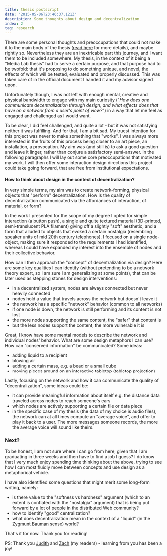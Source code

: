 ```yaml
---
title: thesis postscript
date: "2015-05-06T23:46:37.121Z"
description: Some thoughts about design and decentralization
index: 2
tag: research
---
```



There are some personal thoughts and preoccupations that could not make it to the main body of the thesis ([read here](https://kalli-retzepi.com/thesis/) for more details), and maybe rightly so. Nevertheless they are an inextricable part this journey, and I want them to be included somewhere. My thesis, in the context of it being a "Media Lab thesis" had to serve a certain purpose, and that purpose had to be twofold: that it's proposing to do something unique, and novel, the effects of which will be tested, evaluated and properly discussed. This was taken care of in the official document I handed it and my advisor signed upon.

Unfortunately though, I was not left with enough mental, creative and physical bandwidth to engage with my main curiosity ("*How does one communicate decentralization through design, and what effects does that have on a network from a user's point of view?*") in a way that let me feel as engaged and challenged as I would want.

To be clear, I did feel challenged, and quite a lot - but it was not satisfying neither it was fulfilling. And for that, I am a bit sad. My truest intention for this project was never to make something that "works". I was always more interested in the fruits of this process being closer to an art piece, an installation, a provocation. My aim was (and still is) to ask a good question and leave it linger, rather than conjure a satisfactory semi-answer. In the following paragraphs I will lay out some core preoccupations that motivated my work. I will then offer some interaction design directions this project could take going forward, that are free from institutional expectations.

#### How to think about design in the context of decentralization?
In very simple terms, my aim was to create network-forming, physical objects that "perform" decentralization. How is the quality of decentralization communicated via the affordances of interaction, of material, or form?

In the work I presented for the scope of my degree I opted for simple interaction (a button push), a single and quite textured material (3D-printed, semi-translucent PLA filament) giving off a slightly "soft" aesthetic, and a form that alluded to objects that evoked a certain nostalgia (resembling speaker units of mid 20th century telephones). I focused on a single node-object, making sure it responded to the requirements I had identified, whereas I could have expanded my interest into the ensemble of nodes and their collective behavior.

How can I then approach the "concept" of decentralization via design? Here are some key qualities I can identify (without pretending to be a network theory expert, so I am sure I am generalizing at some points), that can be later used as stepping stones for design interventions:
- in a decentralized system, nodes are always connected but never heavily connected
- nodes hold a value that travels across the network but doesn't leave it
- the network has a specific "network" behavior (common to all networks)
- if one node is down, the network is still performing and its content is not lost
- the more nodes supporting the same content, the "safer" that content is
- but the less nodes support the content, the more vulnerable it is

Great, I know have some mental models to describe the network and individual nodes' behavior. What are some design metaphors I can use? How can "conserved information" be communicated? Some ideas:
- adding liquid to a recipient
- blowing air
- adding a certain mass, e.g. a bead or a small cube
- moving pieces around on an interactive tabletop (tabletop projection)

Lastly, focusing on the network and how it can communicate the quality of "decentralization", some ideas could be:
- it can provide meaningful information about itself e.g. the distance data traveled across nodes to reach someone's ears
- which nodes are actively supporting a certain file or data piece
- in the specific case of my thesis (the data of my choice is audio files), the network can at all times compute an "average voice", and offer to play it back to a user. The more messages someone records, the more the average voice will sound like theirs.

### Next?

To be honest, I am not sure where I can go from here, given that I am graduating in three weeks and then have to find a job I guess? I do know that I very much enjoy spending time thinking about the above, trying to see how I can most fluidly move between concepts and use design as a metaphorical vehicle.

I have also identified some questions that might merit some long-form writing, namely:
- is there value to the "softness vs hardness" argument (which to an extent is conflated with the "nostalgia" argument) that is being put forward by a lot of people in the distributed Web community?
- how to identify "good" centralization?
- what does decentralization mean in the context of a "liquid" (in the [Zygmunt Bauman](https://en.wikipedia.org/wiki/Zygmunt_Bauman) sense) world?

That's it for now. Thank you for reading!

PS: Thank you [Judith](https://twitter.com/judithd) and [Zach](https://twitter.com/zachlieberman) (my readers) - learning from you has been a joy!
